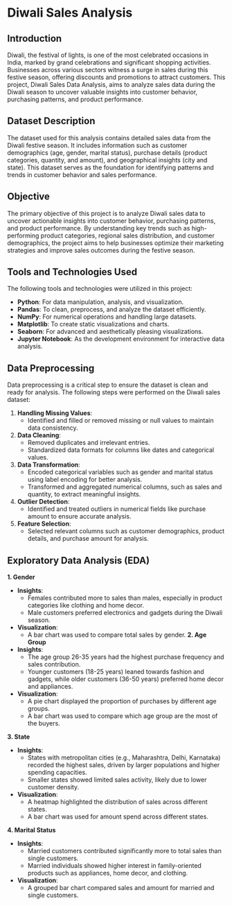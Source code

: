 # Diwali Sales Analysis

## Introduction
Diwali, the festival of lights, is one of the most celebrated occasions in India, marked by grand celebrations and significant shopping activities. Businesses across various sectors witness a surge in sales during this festive season, offering discounts and promotions to attract customers. This project, Diwali Sales Data Analysis, aims to analyze sales data during the Diwali season to uncover valuable insights into customer behavior, purchasing patterns, and product performance.

## Dataset Description
The dataset used for this analysis contains detailed sales data from the Diwali festive season. It includes information such as customer demographics (age, gender, marital status), purchase details (product categories, quantity, and amount), and geographical insights (city and state). This dataset serves as the foundation for identifying patterns and trends in customer behavior and sales performance.

## Objective
The primary objective of this project is to analyze Diwali sales data to uncover actionable insights into customer behavior, purchasing patterns, and product performance. By understanding key trends such as high-performing product categories, regional sales distribution, and customer demographics, the project aims to help businesses optimize their marketing strategies and improve sales outcomes during the festive season.

## Tools and Technologies Used
The following tools and technologies were utilized in this project:
* **Python**: For data manipulation, analysis, and visualization.
* **Pandas**: To clean, preprocess, and analyze the dataset efficiently.
* **NumPy**: For numerical operations and handling large datasets.
* **Matplotlib**: To create static visualizations and charts.
* **Seaborn**: For advanced and aesthetically pleasing visualizations.
* **Jupyter Notebook**: As the development environment for interactive data analysis.

## Data Preprocessing
Data preprocessing is a critical step to ensure the dataset is clean and ready for analysis. The following steps were performed on the Diwali sales dataset:
1. **Handling Missing Values**:
   * Identified and filled or removed missing or null values to maintain data consistency.
2. **Data Cleaning**:
   * Removed duplicates and irrelevant entries.
   * Standardized data formats for columns like dates and categorical values.
3. **Data Transformation**:
   * Encoded categorical variables such as gender and marital status using label encoding for better analysis.
   * Transformed and aggregated numerical columns, such as sales and quantity, to extract meaningful insights.
4. **Outlier Detection**:
   * Identified and treated outliers in numerical fields like purchase amount to ensure accurate analysis.
5. **Feature Selection**:
   * Selected relevant columns such as customer demographics, product details, and purchase amount for analysis.

## Exploratory Data Analysis (EDA)
**1. Gender**
* **Insights**:
  * Females contributed more to sales than males, especially in product categories like clothing and home decor.
  * Male customers preferred electronics and gadgets during the Diwali season.
* **Visualization**:
  * A bar chart was used to compare total sales by gender.
**2. Age Group**
* **Insights**:
  * The age group 26-35 years had the highest purchase frequency and sales contribution.
  * Younger customers (18-25 years) leaned towards fashion and gadgets, while older customers (36-50 years) preferred home decor and appliances.
* **Visualization**:
  * A pie chart displayed the proportion of purchases by different age groups.
  * A bar chart was used to compare which age group are the most of the buyers.
 
**3. State**
* **Insights**:
  * States with metropolitan cities (e.g., Maharashtra, Delhi, Karnataka) recorded the highest sales, driven by larger populations and higher spending capacities.
  * Smaller states showed limited sales activity, likely due to lower customer density.
* **Visualization**:
  * A heatmap highlighted the distribution of sales across different states.
  * A bar chart was used for amount spend across different states.

**4. Marital Status**
* **Insights**:
  * Married customers contributed significantly more to total sales than single customers.
  * Married individuals showed higher interest in family-oriented products such as appliances, home decor, and clothing.
* **Visualization**:
  * A grouped bar chart compared sales and amount for married and single customers.


